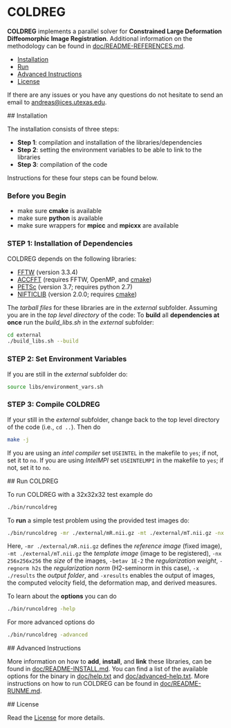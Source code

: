 # COLDREG

**COLDREG** implements a parallel solver for **Constrained Large Deformation Diffeomorphic Image Registration**. Additional information on the methodology can be found in [doc/README-REFERENCES.md](doc/README-REFERENCES.md).

* [Installation](#install)
* [Run](#run)
* [Advanced Instructions](#advanced-install)
* [License](#license)


If there are any issues or you have any questions do not hesitate to send an email to <andreas@ices.utexas.edu>.

##<a name="install"></a> Installation

The installation consists of three steps:

* **Step 1**: compilation and installation of the libraries/dependencies
* **Step 2**: setting the environment variables to be able to link to the libraries
* **Step 3**: compilation of the code

Instructions for these four steps can be found below.


### Before you Begin

* make sure **cmake** is available
* make sure **python** is available
* make sure wrappers for **mpicc** and **mpicxx** are available


### STEP 1: Installation of Dependencies

COLDREG depends on the following libraries:

* [FFTW](http://www.fftw.org) (version 3.3.4)
* [ACCFFT](http://accfft.org) (requires FFTW, OpenMP, and [cmake](https://cmake.org))
* [PETSc](https://www.mcs.anl.gov/petsc/) (version 3.7; requires python 2.7)
* [NIFTICLIB](https://sourceforge.net/projects/niftilib/files/nifticlib/) (version 2.0.0; requires [cmake](https://cmake.org))

The *tarball files* for these libraries are in the *external* subfolder. Assuming you are in the *top level directory* of the code: To **build** all **dependencies at once** run the *build_libs.sh* in the *external* subfolder:

```bash
cd external
./build_libs.sh --build
```


### STEP 2: Set Environment Variables

If you are still in the *external* subfolder do:

```bash
source libs/environment_vars.sh
```


### STEP 3: Compile COLDREG

If your still in the *external* subfolder, change back to the top level directory of the code (i.e., `cd ..`). Then do

```bash
make -j
```

If you are using an *intel compiler* set `USEINTEL` in the makefile to `yes`; if not, set it to `no`. If you are using *IntelMPI* set `USEINTELMPI` in the makefile to `yes`; if not, set it to `no`.



##<a name="run"></a> Run COLDREG

To run COLDREG with a 32x32x32 test example do

```bash
./bin/runcoldreg
```

To **run** a simple test problem using the provided test images do:

```bash
./bin/runcoldreg -mr ./external/mR.nii.gz -mt ./external/mT.nii.gz -nx 256x256x256 -betav 1E-2 -regnorm h2s -xresults -x ./results
```

Here, `-mr ./external/mR.nii.gz` defines the *reference image* (fixed image), `-mt ./external/mT.nii.gz` the *template image* (image to be registered), `-nx 256x256x256` the *size* of the images, `-betav 1E-2` the *regularization weight*,  `-regnorm h2s` the *regularization norm* (H2-seminorm in this case), `-x ./results` the *output folder*, and `-xresults` enables the output of images, the computed velocity field, the deformation map, and derived measures.

To learn about the **options** you can do

```bash
./bin/runcoldreg -help
```

For more advanced options do

```bash
./bin/runcoldreg -advanced
```


##<a name="advanced-install"></a>  Advanced Instructions

More information on how to **add**, **install**, and **link** these libraries, can be found in [doc/README-INSTALL.md](doc/README-INSTALL.md). You can find a list of the available options for the binary in [doc/help.txt](doc/help.txt) and [doc/advanced-help.txt](doc/advanced-help.txt). More instructions on how to run COLDREG can be found in [doc/README-RUNME.md](doc/README-RUNME.md).

##<a name="license"></a>  License

Read the [License](LICENSE) for more details.

